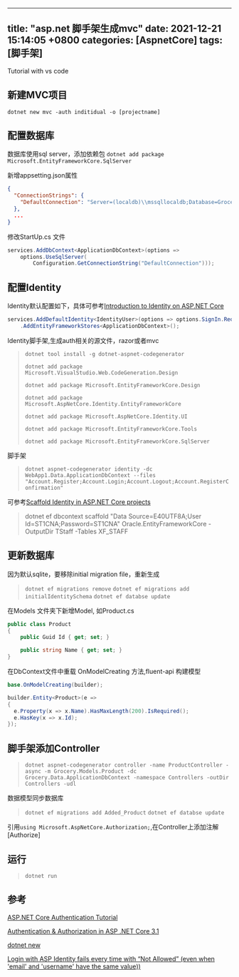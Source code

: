 
---
title: "asp.net 脚手架生成mvc"
date:  2021-12-21 15:14:05 +0800
categories: [AspnetCore]
tags: [脚手架]
---

Tutorial with vs code
## 新建MVC项目
`dotnet new mvc -auth inditidual -o [projectname]`

## 配置数据库
数据库使用sql server，添加依赖包
`dotnet add package Microsoft.EntityFrameworkCore.SqlServer`

新增appsetting.json属性
```json
{
  "ConnectionStrings": {
    "DefaultConnection": "Server=(localdb)\\mssqllocaldb;Database=Grocery;Trusted_Connection=True;MultipleActiveResultSets=true"
  },
  ...
}
```

修改StartUp.cs 文件
```csharp
services.AddDbContext<ApplicationDbContext>(options =>
    options.UseSqlServer(
        Configuration.GetConnectionString("DefaultConnection")));
```

## 配置Identity
Identity默认配置如下，具体可参考[Introduction to Identity on ASP.NET Core](https://docs.microsoft.com/en-us/aspnet/core/security/authentication/identity?view=aspnetcore-5.0&tabs=netcore-cli)

```csharp
services.AddDefaultIdentity<IdentityUser>(options => options.SignIn.RequireConfirmedAccount = true)
    .AddEntityFrameworkStores<ApplicationDbContext>();
```

Identity脚手架,生成auth相关的源文件，razor或者mvc
> `dotnet tool install -g dotnet-aspnet-codegenerator`
>
> `dotnet add package Microsoft.VisualStudio.Web.CodeGeneration.Design`
>
> `dotnet add package Microsoft.EntityFrameworkCore.Design`
>
> `dotnet add package Microsoft.AspNetCore.Identity.EntityFrameworkCore`
>
> `dotnet add package Microsoft.AspNetCore.Identity.UI`
>
> `dotnet add package Microsoft.EntityFrameworkCore.Tools`
>
> `dotnet add package Microsoft.EntityFrameworkCore.SqlServer`

脚手架

> `dotnet aspnet-codegenerator identity -dc WebApp1.Data.ApplicationDbContext --files "Account.Register;Account.Login;Account.Logout;Account.RegisterConfirmation"`

可参考[Scaffold Identity in ASP.NET Core projects](https://docs.microsoft.com/en-us/aspnet/core/security/authentication/scaffold-identity?view=aspnetcore-5.0&tabs=netcore-cli#scaffold-identity-into-an-mvc-project-with-authorization)

> dotnet ef dbcontext scaffold "Data Source=E40UTF8A;User Id=ST1CNA;Password=ST1CNA" Oracle.EntityFrameworkCore -OutputDir TStaff -Tables XF_STAFF
## 更新数据库

因为默认sqlite，要移除initial migration file，重新生成

> `dotnet ef migrations remove`
> `dotnet ef migrations add initialIdentitySchema`
> `dotnet ef databse update`

在Models 文件夹下新增Model, 如Product.cs

```cs
public class Product
{
    public Guid Id { get; set; }

    public string Name { get; set; }
}
```

在DbContext文件中重载 OnModelCreating 方法,fluent-api 构建模型

```cs
base.OnModelCreating(builder);

builder.Entity<Product>(e =>
{
  e.Property(x => x.Name).HasMaxLength(200).IsRequired();
  e.HasKey(x => x.Id);
});
```

## 脚手架添加Controller

> `dotnet aspnet-codegenerator controller -name ProductController -async -m Grocery.Models.Product -dc Grocery.Data.ApplicationDbContext -namespace Controllers -outDir Controllers -udl`


数据模型同步数据库
> `dotnet ef migrations add Added_Product`
> `dotnet ef databse update`

引用`using Microsoft.AspNetCore.Authorization;`,在Controller上添加注解[Authorize]

## 运行
> `dotnet run`


## 参考

[ASP.NET Core Authentication Tutorial](https://auth0.com/blog/asp-dot-net-core-authentication-tutorial/)

[Authentication & Authorization in ASP .NET Core 3.1](https://wakeupandcode.com/authentication-authorization-in-asp-net-core-3-1/)

[dotnet new](https://docs.microsoft.com/en-us/dotnet/core/tools/dotnet-new#web-options)

[Login with ASP Identity fails every time with “Not Allowed” (even when 'email' and 'username' have the same value))](https://stackoverflow.com/questions/48290976/login-with-asp-identity-fails-every-time-with-not-allowed-even-when-email-a)
